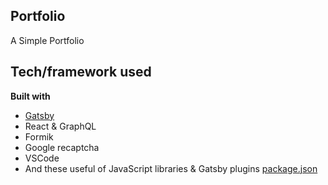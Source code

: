 ## Portfolio
 A  Simple Portfolio 

## Tech/framework used
<b>Built with</b>
- [Gatsby](https://www.gatsbyjs.com/)
- React & GraphQL
- Formik
- Google recaptcha
- VSCode
- And these useful of JavaScript libraries & Gatsby plugins [package.json](package.json)
